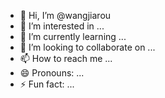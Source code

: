 - 👋 Hi, I’m @wangjiarou
- 👀 I’m interested in ...
- 🌱 I’m currently learning ...
- 💞️ I’m looking to collaborate on ...
- 📫 How to reach me ...
- 😄 Pronouns: ...
- ⚡ Fun fact: ...

<!---
wangjiarou/wangjiarou is a ✨ special ✨ repository because its `README.md` (this file) appears on your GitHub profile.
You can click the Preview link to take a look at your changes.
--->
